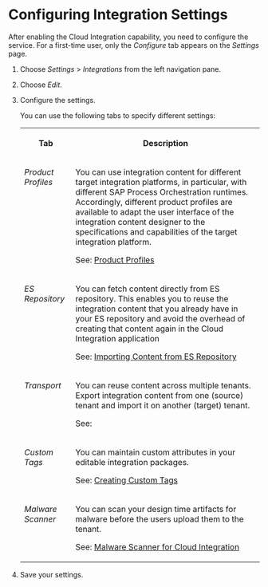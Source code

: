 <!-- loiode929c6614fa4cd4a3d9797de8ebc8a9 -->

# Configuring Integration Settings

After enabling the Cloud Integration capability, you need to configure the service. For a first-time user, only the *Configure* tab appears on the *Settings* page.

1.  Choose *Settings* \> *Integrations* from the left navigation pane.

2.  Choose *Edit*.

3.  Configure the settings.

    You can use the following tabs to specify different settings:

    <a name="loiode929c6614fa4cd4a3d9797de8ebc8a9__table_oyx_pn2_4tb"/>


    <table>
    <tr>
    <th valign="top">

    Tab


    
    </th>
    <th valign="top">

    Description


    
    </th>
    </tr>
    <tr>
    <td valign="top">

     *Product Profiles* 


    
    </td>
    <td valign="top">

    You can use integration content for different target integration platforms, in particular, with different SAP Process Orchestration runtimes. Accordingly, different product profiles are available to adapt the user interface of the integration content designer to the specifications and capabilities of the target integration platform.

    See: [Product Profiles](product-profiles-8007daa.md)


    
    </td>
    </tr>
    <tr>
    <td valign="top">

     *ES Repository* 


    
    </td>
    <td valign="top">

    You can fetch content directly from ES repository. This enables you to reuse the integration content that you already have in your ES repository and avoid the overhead of creating that content again in the Cloud Integration application

    See: [Importing Content from ES Repository](importing-content-from-es-repository-53db5fb.md)


    
    </td>
    </tr>
    <tr>
    <td valign="top">

     *Transport* 


    
    </td>
    <td valign="top">

    You can reuse content across multiple tenants. Export integration content from one \(source\) tenant and import it on another \(target\) tenant.

    See:


    
    </td>
    </tr>
    <tr>
    <td valign="top">

     *Custom Tags* 


    
    </td>
    <td valign="top">

    You can maintain custom attributes in your editable integration packages.

    See: [Creating Custom Tags](creating-custom-tags-71c0448.md)


    
    </td>
    </tr>
    <tr>
    <td valign="top">

     *Malware Scanner* 


    
    </td>
    <td valign="top">

    You can scan your design time artifacts for malware before the users upload them to the tenant.

    See: [Malware Scanner for Cloud Integration](../60-Security/malware-scanner-for-cloud-integration-37df657.md)


    
    </td>
    </tr>
    </table>
    
4.  Save your settings.


